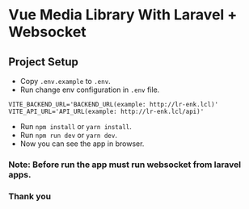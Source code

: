 # Vue Media Library With Laravel + Websocket

## Project Setup

- Copy `.env.example` to `.env`.
- Run change env configuration in `.env` file.

```dotenv
VITE_BACKEND_URL='BACKEND_URL(example: http://lr-enk.lcl)'
VITE_API_URL='API_URL(example: http://lr-enk.lcl/api)'
```

- Run `npm install` or `yarn install`.
- Run `npm run dev` or `yarn dev`.
- Now you can see the app in browser.

### Note: Before run the app must run websocket from laravel apps.

### Thank you